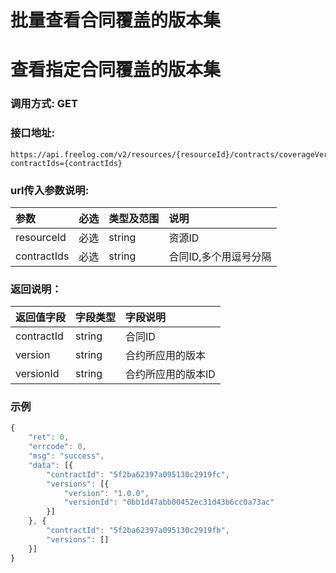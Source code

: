 # 批量查看合同覆盖的版本集

# 查看指定合同覆盖的版本集

### 调用方式: GET

### 接口地址:

```
https://api.freelog.com/v2/resources/{resourceId}/contracts/coverageVersions?contractIds={contractIds}
```

### url传入参数说明:

| 参数 | 必选 | 类型及范围 | 说明 |
| :--- | :--- | :--- | :--- |
| resourceId | 必选 | string | 资源ID |
| contractIds | 必选 | string | 合同ID,多个用逗号分隔 |

### 返回说明：

| 返回值字段 | 字段类型 | 字段说明 |
| :--- | :--- | :--- |
| contractId | string | 合同ID |
| version | string | 合约所应用的版本 |
| versionId | string | 合约所应用的版本ID |

### 示例

```js
{
	"ret": 0,
	"errcode": 0,
	"msg": "success",
	"data": [{
		"contractId": "5f2ba62397a095130c2919fc",
		"versions": [{
			"version": "1.0.0",
			"versionId": "0bb1d47abb00452ec31d43b6cc0a73ac"
		}]
	}, {
		"contractId": "5f2ba62397a095130c2919fb",
		"versions": []
	}]
}
```